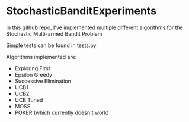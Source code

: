 # StochasticBanditExperiments

In this github repo, I've implemented multiple different algorithms for the Stochastic Multi-armed Bandit Problem

Simple tests can be found in tests.py

Algorithms implemented are:
- Exploring First
- Epsilon Greedy
- Successive Elimination
- UCB1
- UCB2
- UCB Tuned
- MOSS 
- POKER (which currently doesn't work)
